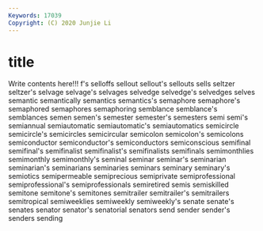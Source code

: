 ```yaml
---
Keywords: 17039
Copyright: (C) 2020 Junjie Li
---
```


# title

Write contents here!!!
f's 
selloffs
sellout 
sellout's 
sellouts 
sells 
seltzer 
seltzer's 
selvage 
selvage's 
selvages 
selvedge
selvedge's 
selvedges 
selves 
semantic 
semantically 
semantics 
semantics's 
semaphore 
semaphore's 
semaphored
semaphores 
semaphoring 
semblance 
semblance's 
semblances 
semen 
semen's 
semester 
semester's 
semesters
semi 
semi's 
semiannual 
semiautomatic 
semiautomatic's 
semiautomatics 
semicircle 
semicircle's 
semicircles 
semicircular
semicolon 
semicolon's 
semicolons 
semiconductor 
semiconductor's 
semiconductors 
semiconscious 
semifinal 
semifinal's 
semifinalist
semifinalist's 
semifinalists 
semifinals 
semimonthlies 
semimonthly 
semimonthly's 
seminal 
seminar 
seminar's 
seminarian
seminarian's 
seminarians 
seminaries 
seminars 
seminary 
seminary's 
semiotics 
semipermeable 
semiprecious 
semiprivate
semiprofessional 
semiprofessional's 
semiprofessionals 
semiretired 
semis 
semiskilled 
semitone 
semitone's 
semitones 
semitrailer
semitrailer's 
semitrailers 
semitropical 
semiweeklies 
semiweekly 
semiweekly's 
senate 
senate's 
senates 
senator
senator's 
senatorial 
senators 
send 
sender 
sender's 
senders 
sending 
